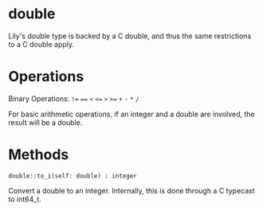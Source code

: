 double
======

Lily's double type is backed by a C double, and thus the same restrictions to a C double apply.

# Operations

Binary Operations: `!=` `==` `<` `<=` `>` `>=` `+` `-` `*` `/`

For basic arithmetic operations, if an integer and a double are involved, the result will be a double.

# Methods

`double::to_i(self: double) : integer`

Convert a double to an integer. Internally, this is done through a C typecast to int64_t.

